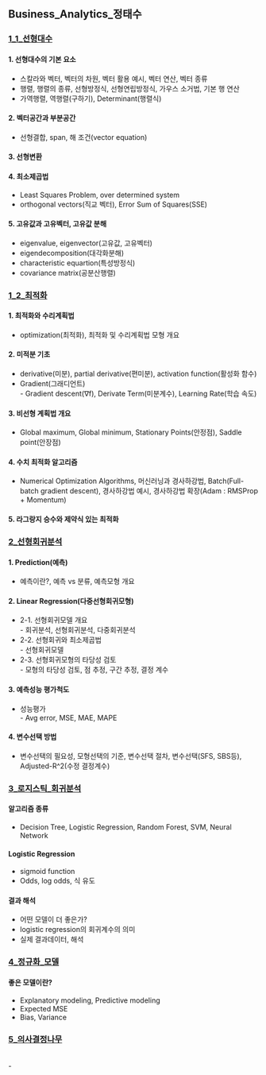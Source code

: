 ## Business_Analytics_정태수
### [1_1_선형대수](https://github.com/2nchanter/Machine_Learning/blob/main/Business_Analytics_%EC%A0%95%ED%83%9C%EC%88%98/1_1_%EC%84%A0%ED%98%95%EB%8C%80%EC%88%98.md#%EC%84%A0%ED%98%95%EB%8C%80%EC%88%98)
#### 1. 선형대수의 기본 요소
- 스칼라와 벡터, 벡터의 차원, 벡터 활용 예시, 벡터 연산, 벡터 종류
- 행렬, 행렬의 종류, 선형방정식, 선형연립방정식, 가우스 소거법, 기본 행 연산
- 가역행렬, 역행렬(구하기), Determinant(행렬식)
#### 2. 벡터공간과 부분공간
- 선형결합, span, 해 조건(vector equation)
#### 3. 선형변환
#### 4. 최소제곱법
- Least Squares Problem, over determined system
- orthogonal vectors(직교 벡터), Error Sum of Squares(SSE)
#### 5. 고유값과 고유벡터, 고유값 분해
- eigenvalue, eigenvector(고유값, 고유벡터)
- eigendecomposition(대각화분해)
- characteristic equartion(특성방정식)
- covariance matrix(공분산행렬)

### [1_2_최적화](https://github.com/2nchanter/Machine_Learning/blob/main/Business_Analytics_%EC%A0%95%ED%83%9C%EC%88%98/1_2_%EC%B5%9C%EC%A0%81%ED%99%94.md#%EC%B5%9C%EC%A0%81%ED%99%94%EC%99%80-%EC%88%98%EB%A6%AC%EA%B3%84%ED%9A%8D%EB%B2%95)
#### 1. 최적화와 수리계획법
- optimization(최적화), 최적화 및 수리계획법 모형 개요
#### 2. 미적분 기초
- derivative(미분), partial derivative(편미분), activation function(활성화 함수)
- Gradient(그래디언트)
<br> - Gradient descent(∇f), Derivate Term(미분계수), Learning Rate(학습 속도)
#### 3. 비선형 계획법 개요
- Global maximum, Global minimum, Stationary Points(안정점), Saddle point(안장점)
#### 4. 수치 최적화 알고리즘
- Numerical Optimization Algorithms, 머신러닝과 경사하강법, Batch(Full-batch gradient descent), 경사하강법 예시, 경사하강법 확장(Adam : RMSProp + Momentum)
#### 5. 라그랑지 승수와 제약식 있는 최적화

### [2_선형회귀분석](https://github.com/2nchanter/Machine_Learning/blob/main/Business_Analytics_%EC%A0%95%ED%83%9C%EC%88%98/2_%EC%84%A0%ED%98%95%ED%9A%8C%EA%B7%80%EB%B6%84%EC%84%9D.md#%EC%84%A0%ED%98%95%ED%9A%8C%EA%B7%80%EB%B6%84%EC%84%9D)
#### 1. Prediction(예측)

- 예측이란?, 예측 vs 분류, 예측모형 개요
#### 2. Linear Regression(다중선형회귀모형)
- 2-1. 선형회귀모델 개요
<br> - 회귀분석, 선형회귀분석, 다중회귀분석
- 2-2. 선형회귀와 최소제곱법
<br> - 선형회귀모델
- 2-3. 선형회귀모형의 타당성 검토
<br> - 모형의 타당성 검토, 점 추정, 구간 추정, 결정 계수
#### 3. 예측성능 평가척도
- 성능평가
<br> - Avg error, MSE, MAE, MAPE
#### 4. 변수선택 방법
- 변수선택의 필요성, 모형선택의 기준, 변수선택 절차, 변수선택(SFS, SBS등), Adjusted-R^2(수정 결정계수)

### [3_로지스틱_회귀분석](https://github.com/2nchanter/Machine_Learning/blob/main/Business_Analytics_%EC%A0%95%ED%83%9C%EC%88%98/3_%EB%A1%9C%EC%A7%80%EC%8A%A4%ED%8B%B1_%ED%9A%8C%EA%B7%80%EB%B6%84%EC%84%9D.md#%EB%A1%9C%EC%A7%80%EC%8A%A4%ED%8B%B1-%ED%9A%8C%EA%B7%80%EB%B6%84%EC%84%9D)
#### 알고리즘 종류
- Decision Tree, Logistic Regression, Random Forest, SVM, Neural Network
#### Logistic Regression
- sigmoid function
- Odds, log odds, 식 유도
#### 결과 해석
- 어떤 모델이 더 좋은가?
- logistic regression의 회귀계수의 의미
- 실제 결과데이터, 해석

### [4_정규화_모델](https://github.com/2nchanter/Machine_Learning/blob/main/Business_Analytics_%EC%A0%95%ED%83%9C%EC%88%98/4_%EC%A0%95%EA%B7%9C%ED%99%94_%EB%AA%A8%EB%8D%B8.md#%EC%A2%8B%EC%9D%80-%EB%AA%A8%EB%8D%B8%EC%9D%B4%EB%9E%80)
#### 좋은 모델이란?
- Explanatory modeling, Predictive modeling
- Expected MSE
- Bias, Variance

### [5_의사결정나무]()
<br> - 
